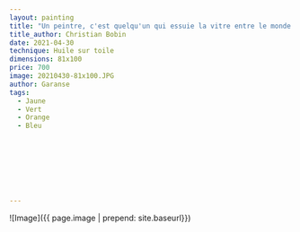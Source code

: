 ```yaml
---
layout: painting
title: "Un peintre, c'est quelqu'un qui essuie la vitre entre le monde et nous avec de la lumière, avec un chiffon de lumière imbibé de silence."                      
title_author: Christian Bobin                                          
date: 2021-04-30
technique: Huile sur toile 
dimensions: 81x100
price: 700
image: 20210430-81x100.JPG
author: Garanse
tags:
  - Jaune
  - Vert
  - Orange
  - Bleu
  
  
  
  
  
  
  
  
---
```

![Image]({{ page.image | prepend: site.baseurl}})

